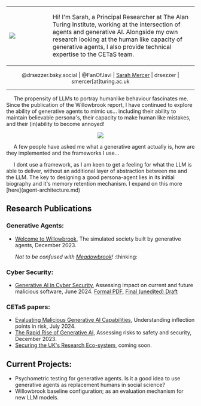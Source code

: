 

<table border=0>
<tr>
    <td width="100">
    <img src="https://drsezzer.github.io/profile_pic.png" />
    </td>
    <td>
        <p>Hi! I'm Sarah, a Principal Researcher at The Alan Turing Institute, working at the intersection of agents and generative AI.  Alongside my own research looking at the human like capacity of generative agents, I also provide technical expertise to the CETaS team.</p>
    </td>
</tr>
</table>

<div align="center">
<i class="fa-brands fa-bluesky"></i> @drsezzer.bsky.social |
<i class="fa-brands fa-square-x-twitter"></i> @FanOfJavi | 
<i class="fa-brands fa-linkedin"></i> <a href="https://www.linkedin.com/in/sarah-mercer-033609273">Sarah Mercer</a> |
<i class="fa-brands fa-square-github"></i> drsezzer |
<i class="fa-solid fa-envelope"></i> smercer[at]turing.ac.uk
</div>
<hr>

<p>&nbsp;&nbsp;&nbsp;&nbsp; The propensity of LLMs to portray humanlike behaviour fascinates me.  Since the publication of the Willowbrook report, I have continued to explore the ability of generative agents to mimic us... including their ability to maintain believable persona's, their capacity to make human like mistakes, and their (in)ability to become annoyed!</p>


<p align=center><img src="https://drsezzer.github.io/willowbrook1.png" /></p>


<p>&nbsp;&nbsp;&nbsp;&nbsp; A few people have asked me what a generative agent actually is, how are they implemented and the frameworks I use... </p>
<p>&nbsp;&nbsp;&nbsp;&nbsp; I dont use a framework, as I am keen to get a feeling for what the LLM is able to deliver, without an additional layer of abstraction between me and the LLM.  The key to designing a good persona-agent lies in its initial biography and it's memory retention mechanism. I expand on this more [here](agent-architecture.md)</p>

## Research Publications

### Generative Agents:
* [Welcome to Willowbrook](https://cetas.turing.ac.uk/publications/welcome-willowbrook), The simulated society built by generative agents, December 2023.
<ul><i>Not to be confused with <a href="https://www.technologyreview.com/2024/11/27/1107377/a-minecraft-town-of-ai-characters-made-friends-invented-jobs-and-spread-religion/">Meadowbrook</a>!</i> :thinking: </ul>

### Cyber Security:
* [Generative AI in Cyber Security](https://cetas.turing.ac.uk/publications/generative-ai-cybersecurity), Assessing impact on current and future malicious software, June 2024.  [Formal PDF](docs/cetas_briefing_paper_-_evaluating_malicious_generative_ai_capabilities.pdf), [Final (unedited) Draft](raw_malicious_genai.md)

### CETaS papers:
* [Evaluating Malicious Generative AI Capabilities](https://cetas.turing.ac.uk/publications/evaluating-malicious-generative-ai-capabilities), Understanding inflection points in risk, July 2024.
* [The Rapid Rise of Generative AI](https://cetas.turing.ac.uk/publications/rapid-rise-generative-ai), Assessing risks to safety and security, December 2023.
* [Securing the UK's Research Eco-system](https://cetas.turing.ac.uk/), coming soon.


## Current Projects:

* Psychometric testing for generative agents.  Is it a good idea to use generative agents as replacement humans in social science?
* Willowbrook baseline configuration; as an evaluation mechanism for new LLM models.
